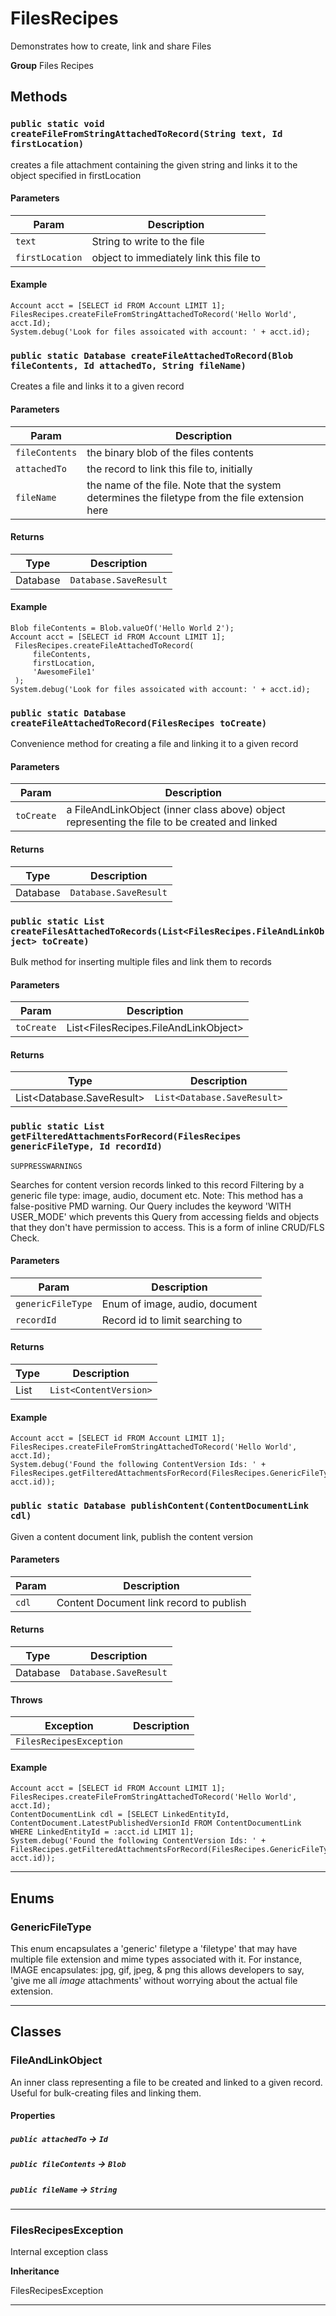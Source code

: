 # FilesRecipes

Demonstrates how to create, link and share Files


**Group** Files Recipes

## Methods
### `public static void createFileFromStringAttachedToRecord(String text, Id firstLocation)`

creates a file attachment containing the given string and links it to the object specified in firstLocation

#### Parameters

|Param|Description|
|---|---|
|`text`|String to write to the file|
|`firstLocation`|object to immediately link this file to|

#### Example
```apex
Account acct = [SELECT id FROM Account LIMIT 1];
FilesRecipes.createFileFromStringAttachedToRecord('Hello World', acct.Id);
System.debug('Look for files assoicated with account: ' + acct.id);
```


### `public static Database createFileAttachedToRecord(Blob fileContents, Id attachedTo, String fileName)`

Creates a file and links it to a given record

#### Parameters

|Param|Description|
|---|---|
|`fileContents`|the binary blob of the files contents|
|`attachedTo`|the record to link this file to, initially|
|`fileName`|the name of the file. Note that the system determines  the filetype from the file extension here|

#### Returns

|Type|Description|
|---|---|
|Database|`Database.SaveResult`|

#### Example
```apex
Blob fileContents = Blob.valueOf('Hello World 2');
Account acct = [SELECT id FROM Account LIMIT 1];
 FilesRecipes.createFileAttachedToRecord(
     fileContents,
     firstLocation,
     'AwesomeFile1'
 );
System.debug('Look for files assoicated with account: ' + acct.id);
```


### `public static Database createFileAttachedToRecord(FilesRecipes toCreate)`

Convenience method for creating a file and linking it to a given record

#### Parameters

|Param|Description|
|---|---|
|`toCreate`|a FileAndLinkObject (inner class above) object representing the file to be created and linked|

#### Returns

|Type|Description|
|---|---|
|Database|`Database.SaveResult`|

### `public static List createFilesAttachedToRecords(List<FilesRecipes.FileAndLinkObject> toCreate)`

Bulk method for inserting multiple files and link them to records

#### Parameters

|Param|Description|
|---|---|
|`toCreate`|List<FilesRecipes.FileAndLinkObject>|

#### Returns

|Type|Description|
|---|---|
|List<Database.SaveResult>|`List<Database.SaveResult>`|

### `public static List getFilteredAttachmentsForRecord(FilesRecipes genericFileType, Id recordId)`

`SUPPRESSWARNINGS`

Searches for content version records linked to this record Filtering by a generic file type: image, audio, document etc. Note: This method has a false-positive PMD warning. Our Query includes the keyword 'WITH USER_MODE' which prevents this Query from accessing fields and objects that they don't have permission to access. This is a form of inline CRUD/FLS Check.

#### Parameters

|Param|Description|
|---|---|
|`genericFileType`|Enum of image, audio, document|
|`recordId`|Record id to limit searching to|

#### Returns

|Type|Description|
|---|---|
|List<ContentVersion>|`List<ContentVersion>`|

#### Example
```apex
Account acct = [SELECT id FROM Account LIMIT 1];
FilesRecipes.createFileFromStringAttachedToRecord('Hello World', acct.Id);
System.debug('Found the following ContentVersion Ids: ' + FilesRecipes.getFilteredAttachmentsForRecord(FilesRecipes.GenericFileType.ALL, acct.id));
```


### `public static Database publishContent(ContentDocumentLink cdl)`

Given a content document link, publish the content version

#### Parameters

|Param|Description|
|---|---|
|`cdl`|Content Document link record to publish|

#### Returns

|Type|Description|
|---|---|
|Database|`Database.SaveResult`|

#### Throws

|Exception|Description|
|---|---|
|`FilesRecipesException`||

#### Example
```apex
Account acct = [SELECT id FROM Account LIMIT 1];
FilesRecipes.createFileFromStringAttachedToRecord('Hello World', acct.Id);
ContentDocumentLink cdl = [SELECT LinkedEntityId, ContentDocument.LatestPublishedVersionId FROM ContentDocumentLink WHERE LinkedEntityId = :acct.id LIMIT 1];
System.debug('Found the following ContentVersion Ids: ' + FilesRecipes.getFilteredAttachmentsForRecord(FilesRecipes.GenericFileType.ALL, acct.id));
```


---
## Enums
### GenericFileType

This enum encapsulates a 'generic' filetype a 'filetype'
that may have multiple file extension and mime types associated with it.
For instance, IMAGE encapsulates: jpg, gif, jpeg, & png this allows
developers to say, 'give me all *image* attachments' without worrying
about the actual file extension.


---
## Classes
### FileAndLinkObject

An inner class representing a file to be created and linked to a given record.
Useful for bulk-creating files and linking them.

#### Properties

##### `public attachedTo` → `Id`


##### `public fileContents` → `Blob`


##### `public fileName` → `String`


---

### FilesRecipesException

Internal exception class


**Inheritance**

FilesRecipesException


---
